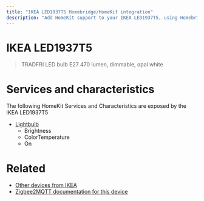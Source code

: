 ```yaml
---
title: "IKEA LED1937T5 Homebridge/HomeKit integration"
description: "Add HomeKit support to your IKEA LED1937T5, using Homebridge, Zigbee2MQTT and homebridge-z2m."
---
```

<!---
This file has been GENERATED using src/docgen/docgen.ts
DO NOT EDIT THIS FILE MANUALLY!
-->
# IKEA LED1937T5
> TRADFRI LED bulb E27 470 lumen, dimmable, opal white


# Services and characteristics
The following HomeKit Services and Characteristics are exposed by
the IKEA LED1937T5

* [Lightbulb](../../light.md)
  * Brightness
  * ColorTemperature
  * On


# Related
* [Other devices from IKEA](../index.md#ikea)
* [Zigbee2MQTT documentation for this device](https://www.zigbee2mqtt.io/devices/LED1937T5.html)